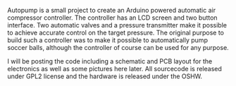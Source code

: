 Autopump is a small project to create an Arduino powered automatic air compressor controller. The controller has an LCD screen and two button interface. Two automatic valves and a pressure transmitter make it possible to achieve accurate control on the target pressure. The original purpose to build such a controller was to make it possible to automatically pump soccer balls, although the controller of course can be used for any purpose.

I will be posting the code including a schematic and PCB layout for the electronics as well as some pictures here later. All sourcecode is released under GPL2 license and the hardware is released under the OSHW.
